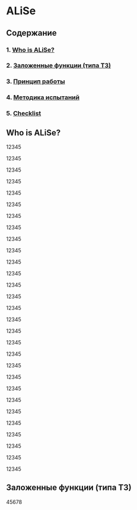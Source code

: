 # ALiSe

## Содержание
### 1. [Who is ALiSe?](#block1)
### 2. [Заложенные функции (типа ТЗ)](#block2)
### 3. [Принцип работы](#block3)
### 4. [Методика испытаний](#block4)
### 5. [Checklist](#block5)


## Who is ALiSe? <a name="block1"></a>

12345

12345

12345

12345

12345

12345

12345

12345

12345

12345

12345

12345

12345

12345

12345

12345

12345

12345

12345

12345

12345

12345

12345

12345

12345

12345

12345

12345

12345


## Заложенные функции (типа ТЗ) <a href="block2"></a>

45678